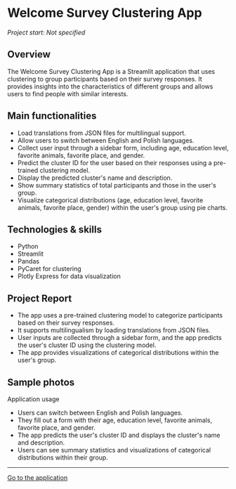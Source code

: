 # Welcome Survey Clustering App

*Project start: Not specified*

## Overview
The Welcome Survey Clustering App is a Streamlit application that uses clustering to group participants based on their survey responses. It provides insights into the characteristics of different groups and allows users to find people with similar interests.

## Main functionalities
- Load translations from JSON files for multilingual support.
- Allow users to switch between English and Polish languages.
- Collect user input through a sidebar form, including age, education level, favorite animals, favorite place, and gender.
- Predict the cluster ID for the user based on their responses using a pre-trained clustering model.
- Display the predicted cluster's name and description.
- Show summary statistics of total participants and those in the user's group.
- Visualize categorical distributions (age, education level, favorite animals, favorite place, gender) within the user's group using pie charts.

## Technologies & skills
- Python
- Streamlit
- Pandas
- PyCaret for clustering
- Plotly Express for data visualization

## Project Report
- The app uses a pre-trained clustering model to categorize participants based on their survey responses.
- It supports multilingualism by loading translations from JSON files.
- User inputs are collected through a sidebar form, and the app predicts the user's cluster ID using the clustering model.
- The app provides visualizations of categorical distributions within the user's group.

## Sample photos

<!-- <figure>
    <img src="../images/img1.png" alt="<figcaption>Pic_name</figcaption>" width="600">
<figcaption>Pic_name</figcaption>
    <img src="../images/img2.png" alt="<figcaption>Pic_name2</figcaption>" width="600">
<figcaption>Pic_name2</figcaption>
    <img src="../images/img3.png" alt="<figcaption>Pic_name3</figcaption>" width="600">
<figcaption>Pic_name3</figcaption>
    <img src="../images/img4.png" alt="<figcaption>Pic_name4</figcaption>" width="600">
<figcaption>Pic_name5</figcaption>
</figure> -->

Application usage
- Users can switch between English and Polish languages.
- They fill out a form with their age, education level, favorite animals, favorite place, and gender.
- The app predicts the user's cluster ID and displays the cluster's name and description.
- Users can see summary statistics and visualizations of categorical distributions within their group.

---

<a class="md-button md-button--primary" href="https://adamo-clustering-pipeline.streamlit.app/">Go to the application</a>